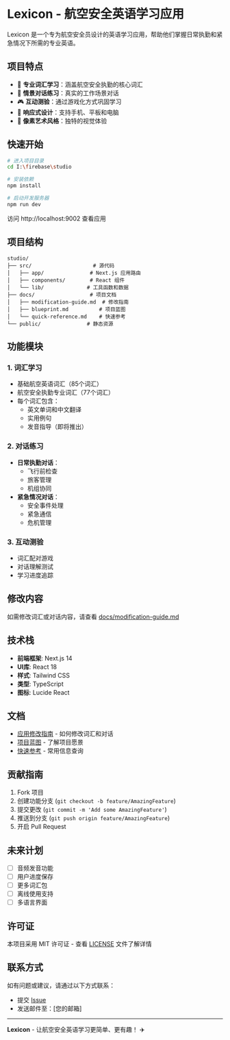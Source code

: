 # Lexicon - 航空安全英语学习应用

Lexicon 是一个专为航空安全员设计的英语学习应用，帮助他们掌握日常执勤和紧急情况下所需的专业英语。

## 项目特点

- 🎯 **专业词汇学习**：涵盖航空安全执勤的核心词汇
- 💬 **情景对话练习**：真实的工作场景对话
- 🎮 **互动测验**：通过游戏化方式巩固学习
- 📱 **响应式设计**：支持手机、平板和电脑
- 🎨 **像素艺术风格**：独特的视觉体验

## 快速开始

```bash
# 进入项目目录
cd I:\firebase\studio

# 安装依赖
npm install

# 启动开发服务器
npm run dev
```

访问 http://localhost:9002 查看应用

## 项目结构

```
studio/
├── src/                    # 源代码
│   ├── app/               # Next.js 应用路由
│   ├── components/        # React 组件
│   └── lib/              # 工具函数和数据
├── docs/                  # 项目文档
│   ├── modification-guide.md  # 修改指南
│   ├── blueprint.md          # 项目蓝图
│   └── quick-reference.md    # 快速参考
└── public/               # 静态资源
```

## 功能模块

### 1. 词汇学习
- 基础航空英语词汇（85个词汇）
- 航空安全执勤专业词汇（77个词汇）
- 每个词汇包含：
  - 英文单词和中文翻译
  - 实用例句
  - 发音指导（即将推出）

### 2. 对话练习
- **日常执勤对话**：
  - 飞行前检查
  - 旅客管理
  - 机组协同
- **紧急情况对话**：
  - 安全事件处理
  - 紧急通信
  - 危机管理

### 3. 互动测验
- 词汇配对游戏
- 对话理解测试
- 学习进度追踪

## 修改内容

如需修改词汇或对话内容，请查看 [docs/modification-guide.md](docs/modification-guide.md)

## 技术栈

- **前端框架**: Next.js 14
- **UI库**: React 18
- **样式**: Tailwind CSS
- **类型**: TypeScript
- **图标**: Lucide React

## 文档

- [应用修改指南](docs/modification-guide.md) - 如何修改词汇和对话
- [项目蓝图](docs/blueprint.md) - 了解项目愿景
- [快速参考](docs/quick-reference.md) - 常用信息查询

## 贡献指南

1. Fork 项目
2. 创建功能分支 (`git checkout -b feature/AmazingFeature`)
3. 提交更改 (`git commit -m 'Add some AmazingFeature'`)
4. 推送到分支 (`git push origin feature/AmazingFeature`)
5. 开启 Pull Request

## 未来计划

- [ ] 音频发音功能
- [ ] 用户进度保存
- [ ] 更多词汇包
- [ ] 离线使用支持
- [ ] 多语言界面

## 许可证

本项目采用 MIT 许可证 - 查看 [LICENSE](LICENSE) 文件了解详情

## 联系方式

如有问题或建议，请通过以下方式联系：

- 提交 [Issue](https://github.com/syh52/studio/issues)
- 发送邮件至：[您的邮箱]

---

**Lexicon** - 让航空安全英语学习更简单、更有趣！ ✈️
